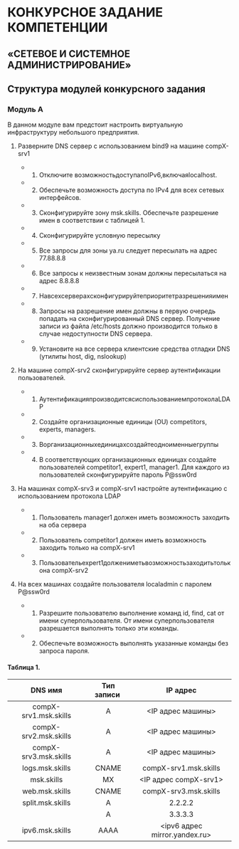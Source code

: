 


# КОНКУРСНОЕ ЗАДАНИЕ КОМПЕТЕНЦИИ
## «СЕТЕВОЕ И СИСТЕМНОЕ АДМИНИСТРИРОВАНИЕ»



## Структура модулей конкурсного задания

### Модуль А 

В данном модуле вам предстоит настроить виртуальную инфраструктуру небольшого предприятия.
1. Разверните DNS сервер с использованием bind9 на машине compX-srv1
   - 1. Отключите возможностьдоступапоIPv6,включаяlocalhost.
   - 2. Обеспечьте возможность доступа по IPv4 для всех сетевых интерфейсов.
   - 3. Сконфигурируйте зону msk.skills. Обеспечьте разрешение имен в соответствии с таблицей 1.
   - 4. Сконфигурируйте условную пересылку
   - 5. Все запросы для зоны ya.ru следует пересылать на адрес 77.88.8.8
   - 6. Все запросы к неизвестным зонам должны пересылаться на адрес 8.8.8.8
   - 7. Навсехсерверахсконфигурируйтеприоритетразрешенияимен
   - 8. Запросы на разрешение имен должны в первую очередь попадать на сконфигурированный DNS сервер. Получение записи из файла /etc/hosts должно производится только в случае недоступности DNS сервера.
   - 9. Установите на все сервера клиентские средства отладки DNS (утилиты host, dig, nslookup)

2. На машине compX-srv2 сконфигурируйте сервер аутентификации пользователей.
   - 1. АутентификацияпроизводитсясиспользованиемпротоколаLDAP
   - 2. Создайте организационные единицы (OU) competitors, experts, managers.
   - 3. Ворганизационныхединицахсоздайтеодноименныегруппы
   - 4. В соответствующих организационных единицах создайте пользователей competitor1, expert1, manager1. Для каждого из пользователей сконфигурируйте пароль P@ssw0rd

3. На машинах compX-srv3 и compX-srv1 настройте аутентификацию с использованием протокола LDAP
   - 1. Пользователь manager1 должен иметь возможность заходить на оба сервера
   - 2. Пользователь competitor1 должен иметь возможность заходить только на compX-srv1
   - 3. Пользовательexpert1должениметьвозможностьзаходитьтолькона compX-srv2

4. На всех машинах создайте пользователя localadmin с паролем P@ssw0rd
   - 1. Разрешите пользователю выполнение команд id, find, cat от имени суперпользователя. От имени суперпользователя разрешается выполнять только эти команды.
   - 2. Обеспечьте возможность выполнять указанные команды без запроса пароля.

#### Таблица 1.

| DNS имя                   | Тип записи        | IP адрес                      | 
|:-------------------------:|:-----------------:|:-----------------------------:|
| compX-srv1.msk.skills     | A                 | <IP адрес машины>             | 
| compX-srv2.msk.skills     | A                 | <IP адрес машины>             |
| compX-srv3.msk.skills     | A                 | <IP адрес машины>             |
| logs.msk.skills           | CNAME             | compX-srv1.msk.skills         |
| msk.skills                | MX                | <IP адрес compX-srv1>         |
| web.msk.skills            | CNAME             | compX-srv3.msk.skills         |
| split.msk.skills          | A                 | 2.2.2.2                       |
|                           | A                 | 3.3.3.3                       |
| ipv6.msk.skills           | AAAA              | <ipv6 адрес mirror.yandex.ru> |

